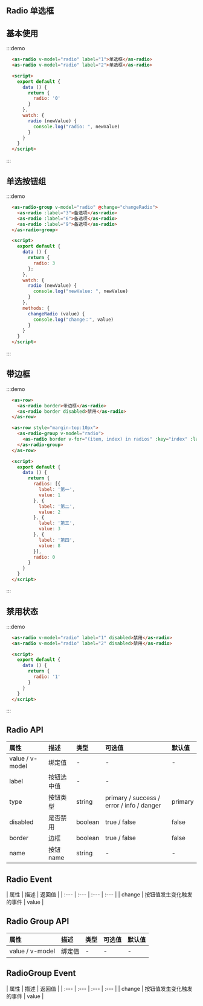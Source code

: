 ## Radio 单选框

## 基本使用

:::demo

```html
  <as-radio v-model="radio" label="1">单选框</as-radio>
  <as-radio v-model="radio" label="2">单选框</as-radio>

  <script>
    export default {
      data () {
        return {
          radio: '0'
        }
      },
      watch: {
        radio (newValue) {
          console.log("radio: ", newValue)
        }
      }
    }
  </script>
```

:::

## 单选按钮组

:::demo

```html
  <as-radio-group v-model="radio" @change="changeRadio">
    <as-radio :label="3">备选项</as-radio>
    <as-radio :label="6">备选项</as-radio>
    <as-radio :label="9">备选项</as-radio>
  </as-radio-group>

  <script>
    export default {
      data () {
        return {
          radio: 3
        };
      },
      watch: {
        radio (newValue) {
          console.log("newValue: ", newValue)
        }
      },
      methods: {
        changeRadio (value) {
          console.log("change：", value)
        }
      }
    }
  </script>
```

:::

## 带边框

:::demo

```html
  <as-row>
    <as-radio border>带边框</as-radio>
    <as-radio border disabled>禁用</as-radio>
  </as-row>

  <as-row style="margin-top:10px">
    <as-radio-group v-model="radio">
      <as-radio border v-for="(item, index) in radios" :key="index" :label="item.value">{{ item.label }}</as-radio>
    </as-radio-group>
  </as-row>

  <script>
    export default {
      data () {
        return {
          radios: [{
            label: '第一',
            value: 1
          }, {
            label: '第二',
            value: 2
          }, {
            label: '第三',
            value: 3
          }, {
            label: '第四',
            value: 8
          }],
          radio: 0
        }
      }
    }
  </script>
```

:::

## 禁用状态

:::demo

```html
  <as-radio v-model="radio" label="1" disabled>禁用</as-radio>
  <as-radio v-model="radio" label="2" disabled>禁用</as-radio>

  <script>
    export default {
      data () {
        return {
          radio: '1'
        }
      }
    }
  </script>
```

:::

## Radio API

| 属性 | 描述 | 类型 | 可选值 | 默认值 |
| :--- | :--- | :---| :--- | :--- |
| value / v-model | 绑定值 | - | - | - |
| label | 按钮选中值 | - | - |
| type | 按钮类型 | string | primary / success / error / info / danger | primary |
| disabled | 是否禁用 | boolean | true / false | false |
| border | 边框 | boolean | true / false | false |
| name | 按钮name | string | - | - |

## Radio Event

| 属性 | 描述 | 返回值 |
| :--- | :--- | :--- | :--- |
| change | 按钮值发生变化触发的事件 | value |

## Radio Group API

| 属性 | 描述 | 类型 | 可选值 | 默认值 |
| :--- | :--- | :---| :--- | :--- |
| value / v-model | 绑定值 | - | - | - |

## RadioGroup Event

| 属性 | 描述 | 返回值 |
| :--- | :--- | :--- | :--- |
| change | 按钮值发生变化触发的事件 | value |
